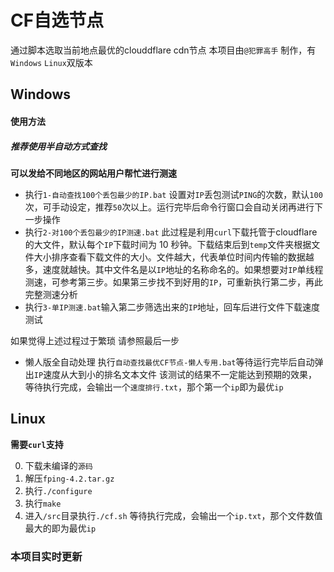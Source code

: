 # CF自选节点
通过脚本选取当前地点最优的clouddflare cdn节点
本项目由`@犯罪高手` 制作，有`Windows` `Linux`双版本
## Windows
#### 使用方法
##### 推荐使用半自动方式查找

**可以发给不同地区的网站用户帮忙进行测速**

* 执行`1-自动查找100个丢包最少的IP.bat`
设置对`IP`丢包测试`PING`的次数，默认`100`次，可手动设定，推荐`50`次以上。运行完毕后命令行窗口会自动关闭再进行下一步操作<br>
* 执行`2-对100个丢包最少的IP测速.bat`
此过程是利用`curl`下载托管于cloudflare的大文件，默认每个`IP`下载时间为 10 秒钟。下载结束后到`temp`文件夹根据文件大小排序查看下载文件的大小。文件越大，代表单位时间内传输的数据越多，速度就越快。其中文件名是以`IP`地址的名称命名的。如果想要对`IP`单线程测速，可参考第三步。如果第三步找不到好用的`IP`，可重新执行第二步，再此完整测速分析<br>
* 执行`3-单IP测速.bat`输入第二步筛选出来的`IP`地址，回车后进行文件下载速度测试<br>

如果觉得上述过程过于繁琐 请参照最后一步<br>
* 懒人版全自动处理 执行`自动查找最优CF节点-懒人专用.bat`等待运行完毕后自动弹出`IP`速度从大到小的排名文本文件 该测试的结果不一定能达到预期的效果，等待执行完成，会输出一个`速度排行.txt`，那个第一个`ip`即为最优`ip`

## Linux
**需要`curl`支持**

0. 下载未编译的`源码`
1. 解压`fping-4.2.tar.gz`
2. 执行`./configure`
3. 执行`make`
4. 进入`/src`目录执行`./cf.sh`
等待执行完成，会输出一个`ip.txt`，那个文件数值最大的即为最优`ip`

### 本项目实时更新
